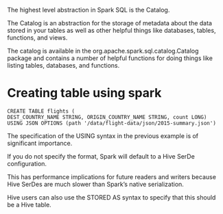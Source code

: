 The highest level abstraction in Spark SQL is the Catalog.

The Catalog is an abstraction for the
storage of metadata about the data stored in your tables as well as other helpful things like
databases, tables, functions, and views. 

The catalog is available in the
org.apache.spark.sql.catalog.Catalog package and contains a number of helpful functions
for doing things like listing tables, databases, and functions.

# Creating table using spark

    CREATE TABLE flights (
    DEST_COUNTRY_NAME STRING, ORIGIN_COUNTRY_NAME STRING, count LONG)
    USING JSON OPTIONS (path '/data/flight-data/json/2015-summary.json')

The specification of the USING syntax in the previous example is of significant importance. 

If  you do not specify the format, Spark will default to a Hive SerDe configuration.

This has performance implications for future readers and writers because Hive SerDes are much
slower than Spark’s native serialization.

Hive users can also use the STORED AS syntax to specify that this should be a Hive table.
